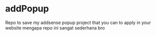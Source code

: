 # addPopup
Repo to save my addsense popup project that you can to apply in your website 
mengapa repo ini sangat sederhana bro
